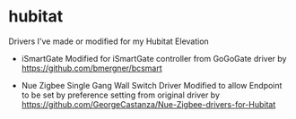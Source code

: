 # hubitat
Drivers I've made or modified for my Hubitat Elevation

- iSmartGate
  Modified for iSmartGate controller from GoGoGate driver by 
  https://github.com/bmergner/bcsmart
  
- Nue Zigbee Single Gang Wall Switch Driver
  Modified to allow Endpoint to be set by preference setting from original driver by 
  https://github.com/GeorgeCastanza/Nue-Zigbee-drivers-for-Hubitat
